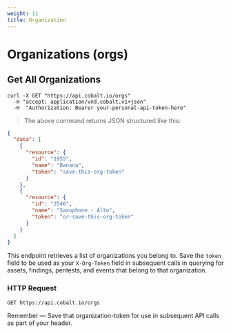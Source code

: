 ```yaml
---
weight: 11
title: Organization
---
```


# Organizations (orgs)

## Get All Organizations

```shell
curl -X GET "https://api.cobalt.io/orgs" 
  -H "accept: application/vnd.cobalt.v1+json" 
  -H  "Authorization: Bearer your-personal-api-token-here"
```

> The above command returns JSON structured like this:

```json
{
  "data": [
    {
      "resource": {
        "id": "1955",
        "name": "Banana",
        "token": "save-this-org-token"
      }
    },
    {
      "resource": {
        "id": "2546",
        "name": "Saxophone - Alto",
        "token": "or-save-this-org-token"
      }
    }
  ]
}
```

This endpoint retrieves a list of organizations you belong to. Save the `token` field to be used as your `X-Org-Token` field in subsequent calls in querying for assets, findings, pentests, and events that belong to that organization.


### HTTP Request

`GET https://api.cobalt.io/orgs`


<aside class="success">
Remember — Save that organization-token for use in subsequent API calls as part of your header.
</aside>
